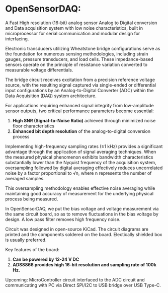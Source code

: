 # OpenSensorDAQ:
A Fast High resolution (16-bit) analog sensor Analog to Digital conversion and Data acquisition system with low noise characteristics, built in microprocessor for serial communication and modular design for interfacing. 

Electronic transducers utilizing Wheatstone bridge configurations serve as the foundation for numerous sensing methodologies, including strain gauges, pressure transducers, and load cells. These impedance-based sensors operate on the principle of resistance variation converted to measurable voltage differentials.

The bridge circuit receives excitation from a precision reference voltage source, with the resulting signal captured via single-ended or differential input configurations by an Analog-to-Digital Converter (ADC) within the Data Acquisition (DAQ) system architecture.

For applications requiring enhanced signal integrity from low-amplitude sensor outputs, two critical performance parameters become essential:

1. **High SNR (Signal-to-Noise Ratio)** achieved through minimized noise floor characteristics
2. **Enhanced bit depth resolution** of the analog-to-digital conversion process

Implementing high-frequency sampling rates (≥1 kHz) provides a significant advantage through the application of signal averaging techniques. When the measured physical phenomenon exhibits bandwidth characteristics substantially lower than the Nyquist frequency of the acquisition system, oversampling followed by digital averaging effectively reduces uncorrelated noise by a factor proportional to √n, where n represents the number of averaged samples.

This oversampling methodology enables effective noise averaging while maintaining good accuracy of measurement for the underlying physical process being measured.

In OpenSensorDAQ, we put the bias voltage and voltage measurement via the same circuit board, so as to remove fluctuations in the bias voltage by design. 
A low pass filter removes high frequency noise. 

Circuit was designed in open-source KiCad. The circuit diagrams are printed and the components soldered on the board. Electically shielded box is usually preferred. 

Key features of the board: 
1. **Can be powered by 12-24 V DC**
2. **ADS8866 provides high 16-bit resolution and sampling rate of 100k Hz.**

Upcoming: MicroController circuit interfaced to the ADC circuit and communicating with PC via Direct SPI/I2C to USB bridge over USB Type-C. 
